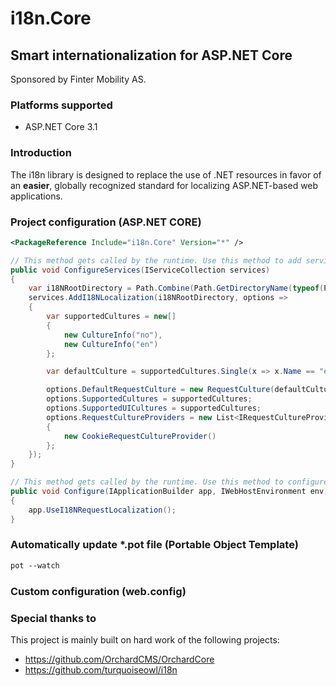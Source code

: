 # i18n.Core

## Smart internationalization for ASP.NET Core

Sponsored by Finter Mobility AS.

### Platforms supported

- ASP.NET Core 3.1 

### Introduction

The i18n library is designed to replace the use of .NET resources in favor 
of an **easier**, globally recognized standard for localizing ASP.NET-based web applications.

### Project configuration (ASP.NET CORE)

```xml
<PackageReference Include="i18n.Core" Version="*" />
```

```cs
// This method gets called by the runtime. Use this method to add services to the container.
public void ConfigureServices(IServiceCollection services)
{
    var i18NRootDirectory = Path.Combine(Path.GetDirectoryName(typeof(Program).Assembly.Location)!);
    services.AddI18NLocalization(i18NRootDirectory, options =>
    {
        var supportedCultures = new[]
        {
            new CultureInfo("no"),
            new CultureInfo("en")
        };

        var defaultCulture = supportedCultures.Single(x => x.Name == "en");

        options.DefaultRequestCulture = new RequestCulture(defaultCulture);
        options.SupportedCultures = supportedCultures;
        options.SupportedUICultures = supportedCultures;
        options.RequestCultureProviders = new List<IRequestCultureProvider>
        {
            new CookieRequestCultureProvider()
        };
    });
}
```

```cs
// This method gets called by the runtime. Use this method to configure the HTTP request pipeline.
public void Configure(IApplicationBuilder app, IWebHostEnvironment env)
{
    app.UseI18NRequestLocalization();
}
```

### Automatically update *.pot file (Portable Object Template)

```ps
pot --watch
```

### Custom configuration (web.config)



<?xml version="1.0"?>

<configuration>
  <appSettings>
    <add key="i18n.DirectoriesToScan" value=".;"/>
    <add key="i18n.GenerateTemplatePerFile" value="false"/>
  </appSettings>
</configuration>

### Special thanks to

This project is mainly built on hard work of the following projects:

- https://github.com/OrchardCMS/OrchardCore
- https://github.com/turquoiseowl/i18n
